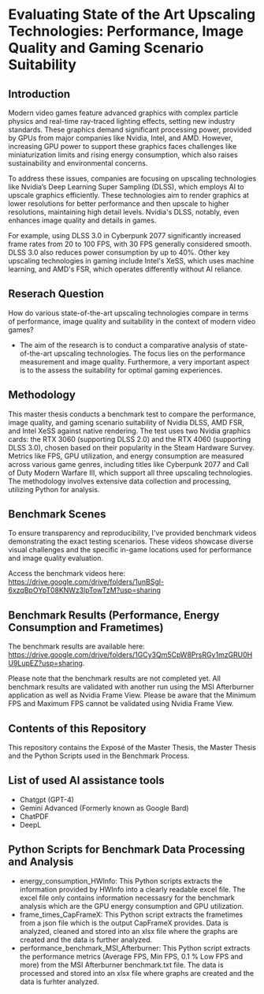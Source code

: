 # Evaluating State of the Art Upscaling Technologies: Performance, Image Quality and Gaming Scenario Suitability

## Introduction

Modern video games feature advanced graphics with complex particle physics and real-time ray-traced lighting effects, setting new industry standards. These graphics demand significant processing power, provided by GPUs from major companies like Nvidia, Intel, and AMD. However, increasing GPU power to support these graphics faces challenges like miniaturization limits and rising energy consumption, which also raises sustainability and environmental concerns.

To address these issues, companies are focusing on upscaling technologies like Nvidia’s Deep Learning Super Sampling (DLSS), which employs AI to upscale graphics efficiently. These technologies aim to render graphics at lower resolutions for better performance and then upscale to higher resolutions, maintaining high detail levels. Nvidia's DLSS, notably, even enhances image quality and details in games.

For example, using DLSS 3.0 in Cyberpunk 2077 significantly increased frame rates from 20 to 100 FPS, with 30 FPS generally considered smooth. DLSS 3.0 also reduces power consumption by up to 40%. Other key upscaling technologies in gaming include Intel's XeSS, which uses machine learning, and AMD's FSR, which operates differently without AI reliance.

## Reserach Question

How do various state-of-the-art upscaling technologies compare in terms of performance, image quality and suitability in the context of modern video games?
- The aim of the research is to conduct a comparative analysis of state-of-the-art upscaling technologies.  The focus lies on the performance measurement and image quality. Furthermore, a very important aspect is to the assess the suitability for optimal gaming experiences.

## Methodology

This master thesis conducts a benchmark test to compare the performance, image quality, and gaming scenario suitability of Nvidia DLSS, AMD FSR, and Intel XeSS against native rendering. The test uses two Nvidia graphics cards: the RTX 3060 (supporting DLSS 2.0) and the RTX 4060 (supporting DLSS 3.0), chosen based on their popularity in the Steam Hardware Survey. Metrics like FPS, GPU utilization, and energy consumption are measured across various game genres, including titles like Cyberpunk 2077 and Call of Duty Modern Warfare III, which support all three upscaling technologies. The methodology involves extensive data collection and processing, utilizing Python for analysis.

## Benchmark Scenes

To ensure transparency and reproducibility, I've provided benchmark videos demonstrating the exact testing scenarios. These videos showcase diverse visual challenges and the specific in-game locations used for performance and image quality evaluation.

Access the benchmark videos here: https://drive.google.com/drive/folders/1unBSgl-6xzqBpOYpT08KNWz3lpTowTzM?usp=sharing

## Benchmark Results (Performance, Energy Consumption and Frametimes)

The benchmark results are available here: https://drive.google.com/drive/folders/1GCy3Qm5CpW8PrsRGy1mzGRU0HU9LupEZ?usp=sharing. 

Please note that the benchmark results are not completed yet. All benchmark results are validated with another run using the MSI Afterburner application as well as Nvidia Frame View. Please be aware that the Minimum FPS and Maximum FPS cannot be validated using Nvidia Frame View.

## Contents of this Repository

This repository contains the Exposé of the Master Thesis, the Master Thesis and the Python Scripts used in the Benchmark Process.

## List of used AI assistance tools

- Chatgpt (GPT-4)
- Gemini Advanced (Formerly known as Google Bard)
- ChatPDF
- DeepL

## Python Scripts for Benchmark Data Processing and Analysis

- energy_consumption_HWInfo: This Python scripts extracts the information provided by HWInfo into a clearly readable excel file. The excel file only contains information necessasry for the benchmark analysis which are the GPU energy consumption and GPU utilization.
- frame_times_CapFrameX: This Python script extracts the frametimes from a json file which is the output CapFrameX provides. Data is analyzed, cleaned and stored into an xlsx file where the graphs are created and the data is further analyzed.
- performance_benchmark_MSI_Afterburner: This Python script extracts the performance metrics (Average FPS, Min FPS, 0.1 % Low FPS and more) from the MSI Afterburner benchmark.txt file. The data is processed and stored into an xlsx file where graphs are created and the data is furhter analyzed.
